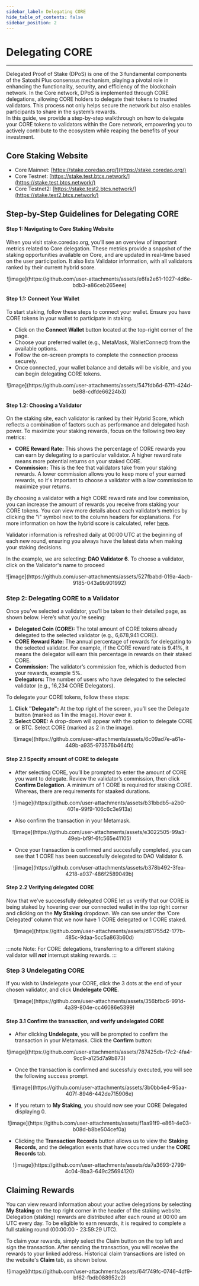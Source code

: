 ```yaml
---
sidebar_label: Delegating CORE
hide_table_of_contents: false
sidebar_position: 2
---
```


# Delegating CORE
---

Delegated Proof of Stake (DPoS) is one of the 3 fundamental components of the Satoshi Plus consensus mechanism, playing a pivotal role in enhancing the functionality, security, and efficiency of the blockchain network. In the Core network, DPoS is implemented through CORE delegations, allowing CORE holders to delegate their tokens to trusted validators. This process not only helps secure the network but also enables participants to share in the system’s rewards.  
In this guide, we provide a step-by-step walkthrough on how to delegate your CORE tokens to validators within the Core network, empowering you to actively contribute to the ecosystem while reaping the benefits of your investment.

## Core Staking Website

  * Core Mainnet: [https://stake.coredao.org/](https://stake.coredao.org/)  
  * Core Testnet: [https://stake.test.btcs.network/](https://stake.test.btcs.network/)
  * Core Testnet2: [https://stake.test2.btcs.network/](https://stake.test2.btcs.network/)

## Step-by-Step Guidelines for Delegating CORE

#### Step 1: Navigating to Core Staking Website
When you visit stake.coredao.org, you’ll see an overview of important metrics related to Core delegation. These metrics provide a snapshot of the staking opportunities available on Core, and are updated in real-time based on the user participation. It also lists Validator information, with all validators ranked by their current hybrid score.

<p align="center">
![image](https://github.com/user-attachments/assets/e6fa2e61-1027-4d6e-bdb3-a86ceb265eee)
</p>

#### Step 1.1: Connect Your Wallet
To start staking, follow these steps to connect your wallet. Ensure you have CORE tokens in your wallet to participate in staking.
  *	Click on the **Connect Wallet** button located at the top-right corner of the page.
  *	Choose your preferred wallet (e.g., MetaMask, WalletConnect) from the available options.
  *	Follow the on-screen prompts to complete the connection process securely.
  *	Once connected, your wallet balance and details will be visible, and you can begin delegating CORE tokens.

<p align="center">
![image](https://github.com/user-attachments/assets/547fdb6d-67f1-424d-be88-cdfde66224b3)
</p>

#### Step 1.2: Choosing a Validator

On the staking site, each validator is ranked by their Hybrid Score, which reflects a combination of factors such as performance and delegated hash power. To maximize your staking rewards, focus on the following two key metrics:

  * **CORE Reward Rate:** This shows the percentage of CORE rewards you can earn by delegating to a particular validator. A higher reward rate means more potential returns on your staked CORE.
  * **Commission:** This is the fee that validators take from your staking rewards. A lower commission allows you to keep more of your earned rewards, so it's important to choose a validator with a low commission to maximize your returns.

By choosing a validator with a high CORE reward rate and low commission, you can increase the amount of rewards you receive from staking your CORE tokens. You can view more details about each validator’s metrics by clicking the "i" symbol next to the column headers for explanations. For more information on how the hybrid score is calculated, refer [here](https://docs.coredao.org/docs/Learn/core-concepts/satoshi-plus-consensus/validator-election#workflow-of-the-validator-election-process).  

Validator information is refreshed daily at 00:00 UTC at the beginning of each new round, ensuring you always have the latest data when making your staking decisions.

In the example, we are selecting: **DAO Validator 6**. To choose a validator, click on the Validator's name to proceed

<p align="center">
![image](https://github.com/user-attachments/assets/527fbabd-019a-4acb-9185-043a9b901992)
</p>

### Step 2: Delegating CORE to a Validator
Once you’ve selected a validator, you’ll be taken to their detailed page, as shown below. Here’s what you’re seeing:
  * **Delegated Coin (CORE):** The total amount of CORE tokens already delegated to the selected validator (e.g., 6,678,941 CORE).
  * **CORE Reward Rate:** The annual percentage of rewards for delegating to the selected validator. For example, if the CORE reward rate is 9.41%, it means the delegator will earn this percentage in rewards on their staked CORE.
  * **Commission:** The validator’s commission fee, which is deducted from your rewards, example 5%.
  * **Delegators:** The number of users who have delegated to the selected validator (e.g., 16,234 CORE Delegators).
  
To delegate your CORE tokens, follow these steps:
  1.	**Click "Delegate":** At the top right of the screen, you’ll see the Delegate button (marked as 1 in the image). Hover over it.
  2.	**Select CORE:** A drop-down will appear with the option to delegate CORE or BTC. Select CORE (marked as 2 in the image).

<p align="center">
![image](https://github.com/user-attachments/assets/6c09ad7e-a61e-449b-a935-973576b464fb)
</p>

#### Step 2.1 Specify amount of CORE to delegate
* After selecting CORE, you’ll be prompted to enter the amount of CORE you want to delegate. Review the validator’s commission, then click **Confirm Delegation**. A minimum of 1 CORE is required for staking CORE. Whereas, there are requirements for staaked durations.

<p align="center">
![image](https://github.com/user-attachments/assets/b31bbdb5-a2b0-401e-99f9-106c6c3e913a)
</p>

* Also confirm the transaction in your Metamask.

<p align="center">
![image](https://github.com/user-attachments/assets/e3022505-99a3-49eb-bf9f-6fc565e41105)
</p>

* Once your transaction is confirmed and succesfully completed, you can see that 1 CORE has been successfully delegated to DAO Validator 6.

<p align="center">
![image](https://github.com/user-attachments/assets/b378b492-3fea-4218-a937-486f2589049b)
</p>

#### Step 2.2 Verifying delegated CORE

Now that we’ve successfully delegated CORE let us verify that our CORE is being staked by hovering over our connected wallet in the top right corner and clicking on the **My Staking** dropdown. We can see under the ‘Core Delegated’ column that we now have 1 CORE delegated or 1 CORE staked.

<p align="center">
![image](https://github.com/user-attachments/assets/d61755d2-177b-485c-9daa-5cc5a863b60d)
</p>

:::note
Note: For CORE delegations, transferring to a different staking validator will **_not_** interrupt staking rewards.
:::

### Step 3 Undelegating CORE 

If you wish to Undelegate your CORE, click the 3 dots at the end of your chosen validator, and click **Undelegate CORE**.

<p align="center">
![image](https://github.com/user-attachments/assets/356bfbc6-991d-4a39-804e-cc46086e5399)
</p>

#### Step 3.1 Confirm the transaction, and verify undelegated CORE

* After clicking **Undelegate**, you will be prompted to confirm the transaction in your Metamask. Click the **Confirm** button:

<p align="center">
![image](https://github.com/user-attachments/assets/787425db-f7c2-4fa4-9cc9-a125d7a9b873)
</p>

* Once the transaction is confirmed and sucessfuly executed, you will see the following success prompt.

<p align="center">
![image](https://github.com/user-attachments/assets/3b0bb4e4-95aa-407f-8946-442de715906e)
</p>

* If you return to **My Staking**, you should now see your CORE Delegated displaying 0.
  
<p align="center">
![image](https://github.com/user-attachments/assets/f1aa91f9-e861-4e03-b08d-b8be504cef0a)
</p>

* Clicking the **Transaction Records** button allows us to view the **Staking Records**, and the delegation events that have occurred under the **CORE Records** tab.

<p align="center">
![image](https://github.com/user-attachments/assets/da7a3693-2799-4c04-8ba3-649c25694120)
</p>

## Claiming Rewards
You can view reward information about your active delegations by selecting **My Staking** on the top right corner in the header of the staking website. Delegation (staking) rewards are distributed after each round at 00:00 am UTC every day. To be eligible to earn rewards, it is required to complete a full staking round (00:00:00 - 23:59:29 UTC).

To claim your rewards, simply select the Claim button on the top left and sign the transaction. After sending the transaction, you will receive the rewards to your linked address. Historical claim transactions are listed on the website's **Claim** tab, as shown below.

<p align="center">
![image](https://github.com/user-attachments/assets/64f749fc-0746-4df9-bf62-fbdb088952c2)
</p>


